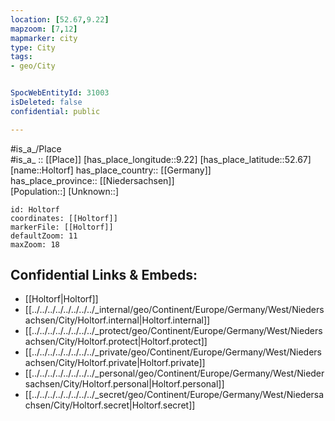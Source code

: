 ```yaml
---
location: [52.67,9.22] 
mapzoom: [7,12] 
mapmarker: city 
type: City
tags:
- geo/City


SpocWebEntityId: 31003
isDeleted: false
confidential: public

---
```

#is_a_/Place  
#is_a_ :: [[Place]] 
[has_place_longitude::9.22] 
[has_place_latitude::52.67] 
[name::Holtorf] 
has_place_country:: [[Germany]]  
has_place_province:: [[Niedersachsen]]  
[Population::] 
[Unknown::] 


```leaflet
id: Holtorf
coordinates: [[Holtorf]] 
markerFile: [[Holtorf]] 
defaultZoom: 11 
maxZoom: 18
```


## Confidential Links & Embeds: 
- [[Holtorf|Holtorf]]  
- [[../../../../../../../../_internal/geo/Continent/Europe/Germany/West/Niedersachsen/City/Holtorf.internal|Holtorf.internal]] 
- [[../../../../../../../../_protect/geo/Continent/Europe/Germany/West/Niedersachsen/City/Holtorf.protect|Holtorf.protect]] 
- [[../../../../../../../../_private/geo/Continent/Europe/Germany/West/Niedersachsen/City/Holtorf.private|Holtorf.private]] 
- [[../../../../../../../../_personal/geo/Continent/Europe/Germany/West/Niedersachsen/City/Holtorf.personal|Holtorf.personal]] 
- [[../../../../../../../../_secret/geo/Continent/Europe/Germany/West/Niedersachsen/City/Holtorf.secret|Holtorf.secret]] 
